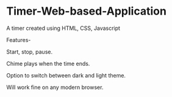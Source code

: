 # Timer-Web-based-Application
A timer created using HTML, CSS, Javascript

Features-

Start, stop, pause.

Chime plays when the time ends.

Option to switch between dark and light theme.

Will work fine on any modern browser.
